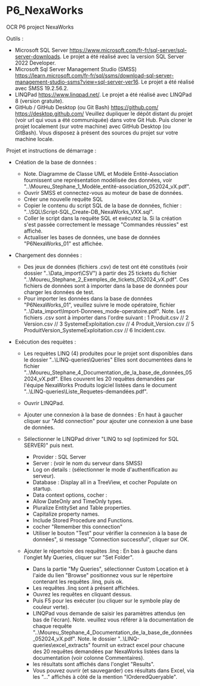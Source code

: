 # P6_NexaWorks
OCR P6 project NexaWorks

Outils : 
- Microsoft SQL Server 
https://www.microsoft.com/fr-fr/sql-server/sql-server-downloads. 
Le projet a été réalisé avec la version SQL Server 2022 Developer.
- Microsoft Sql Server Management Studio (SMSS) 
https://learn.microsoft.com/fr-fr/sql/ssms/download-sql-server-management-studio-ssms?view=sql-server-ver16. 
Le projet a été réalisé avec SMSS 19.2.56.2.  
- LINQPad 
https://www.linqpad.net/.
Le projet a été réalisé avec LINQPad 8 (version gratuite).
- GitHub / GitHub Desktop (ou Git Bash)
https://github.com/
https://desktop.github.com/
Veuillez dupliquer le dépôt distant du projet (voir url qui vous a été communiquée) dans votre Git Hub. Puis cloner le projet localement (sur votre machine) avec GitHub Desktop (ou GitBash). Vous disposez à présent des sources du projet sur votre machine locale.

    
Projet et instructions de démarrage :
- Création de la base de données :
    - Note. Diagramme de Classe UML et Modèle Entité-Association fournissent une représentation modélisée des données, voir  "..\Moureu_Stephane_1_Modèle_entité-association_052024_vX.pdf".
    - Ouvrir SMSS et connectez-vous au moteur de base de données.
    - Créer une nouvelle requête SQL
    - Copier le contenu du script SQL de la base de données, fichier : "..\SQL\Script-SQL_Create-DB_NexaWorks_VXX.sql".
    - Coller le script dans la requête SQL et exécutez la. Si la création s'est passée correctement le message "Commandes réussies" est affiché. 
    - Actualiser les bases de données, une base de données "P6NexaWorks_01" est affichée. 
      
- Chargement des données : 
    - Des jeux de données (fichiers .csv) de test ont été constitués (voir dossier "..\Data_import\CSV") à partir des 25 tickets du fichier "..\Moureu_Stephane_2_Exemples_de_tickets_052024_vX.pdf". 
Ces fichiers de données sont à importer dans la base de données pour charger les données de test.		
    - Pour importer les données dans la base de données "P6NexaWorks_01", veuillez suivre le mode opératoire, fichier "..\Data_import\Import-Donnees_mode-operatoire.pdf". 
Note. Les fichiers .csv sont à importer dans l'ordre suivant : 1 Produit.csv // 2 Version.csv // 3 SystemeExploitation.csv // 4 Produit_Version.csv // 5 ProduitVersion_SystemeExploitation.csv // 6 Incident.csv.
  
- Exécution des requètes : 
    - Les requètes LINQ (4) produites pour le projet sont disponibles dans le dossier "..\LINQ-queries\Queries\" 
Elles sont documentées dans le fichier "..\Moureu_Stephane_4_Documentation_de_la_base_de_données_052024_vX.pdf".
Elles couvrent les 20 requêtes demandées par l'équipe NexaWorks Produits logiciel listées dans le document "..\LINQ-queries\Liste_Requetes-demandées.pdf".
    - Ouvrir LINQPad.
    - Ajouter une connexion à la base de données :
En haut à gaucher cliquer sur "Add connection" pour ajouter une connexion à une base de données.

    - Sélectionner le LINQPad driver "LINQ to sql (optimized for SQL SERVER)" puis next.
        - Provider : SQL Server
        - Server : (voir le nom du serveur dans SMSS)
        - Log on details : (sélectionner le mode d'authentification au serveur).
        - Database : Display all in a TreeView, et cocher Populate on startup. 
        - Data context options, cocher : 
        - Allow DateOnly and TimeOnly types.
        - Pluralize EntitySet and Table properties.
        - Capitalize property names.
        - Include Stored Procedure and Functions. 
        - cocher "Remember this connection"
        - Utiliser le bouton "Test" pour vérifier la connexion à la base de données", si message "Connection successful", cliquer sur OK. 

    - Ajouter le répertoire des requêtes .linq :
En bas à gauche dans l'onglet My Queries, cliquer sur "Set Folder".
        - Dans la partie "My Queries", sélectionner Custom Location et à l'aide du lien "Browse" positionnez vous sur le répertoire contenant les requêtes .linq, puis ok. 
        - Les requêtes .linq sont à présent affichées.
        - Ouvrez les requêtes en cliquant dessus. 
        - Puis F5 pour les exécuter (ou cliquer sur le symbole play de couleur verte).
        - LINQPad vous demande de saisir les paramètres attendus (en bas de l'écran). 
Note. veuillez vous référer à la documentation de chaque requête "..\Moureu_Stephane_4_Documentation_de_la_base_de_données_052024_vX.pdf".
Note. le dossier "..\LINQ-queries\excel_extracts\" fournit un extract excel pour chacune des 20 requêtes demandées par NexaWorks listées dans la documentation (voir colonne Commentaires).
        - les résultats sont affichés dans l'onglet "Results". 
        - Vous pouvez ouvrir (et sauvegarder) ces résultats dans Excel, via les "..." affichés à côté de la mention "IOrderedQueryable".      
